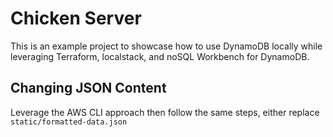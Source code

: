 # Chicken Server

This is an example project to showcase how to use DynamoDB locally while leveraging Terraform, localstack, and noSQL Workbench for DynamoDB.

## Changing JSON Content

Leverage the AWS CLI approach then follow the same steps, either replace `static/formatted-data.json`
